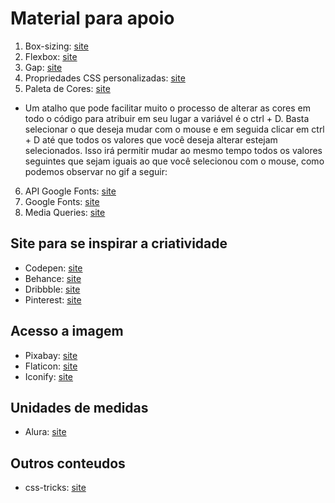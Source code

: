 # Material para apoio

1. Box-sizing: <a href="https://developer.mozilla.org/en-US/docs/Web/CSS/box-sizing">site</a>
2. Flexbox: <a href="https://css-tricks.com/snippets/css/a-guide-to-flexbox/">site</a>
3. Gap: <a href="https://css-tricks.com/almanac/properties/g/gap/">site</a>
4. Propriedades CSS personalizadas: <a href="https://developer.mozilla.org/pt-BR/docs/Web/CSS/Using_CSS_custom_properties">site</a>
5. Paleta de Cores: <a href="https://colorhunt.co/palettes/pastel">site</a>
- Um atalho que pode facilitar muito o processo de alterar as cores em todo o código para atribuir em seu lugar a variável é o ctrl + D. Basta selecionar o que deseja mudar com o mouse e em seguida clicar em ctrl + D até que todos os valores que você deseja alterar estejam selecionados. Isso irá permitir mudar ao mesmo tempo todos os valores seguintes que sejam iguais ao que você selecionou com o mouse, como podemos observar no gif a seguir:

6. API Google Fonts: <a href="https://developers.google.com/fonts/docs/getting_started?hl=pt-br">site</a>
7. Google Fonts: <a href="https://fonts.google.com/">site</a>
8. Media Queries: <a href="https://developer.mozilla.org/pt-BR/docs/Web/CSS/CSS_media_queries/Using_media_queries">site</a>

## Site para se inspirar a criatividade
- Codepen: <a href="https://codepen.io/">site</a>
- Behance: <a href="https://www.behance.net/">site</a>
- Dribbble: <a href="https://dribbble.com/shots/popular/web-design">site</a>
- Pinterest: <a href="https://br.pinterest.com/">site</a>

## Acesso a imagem
- Pixabay: <a href="https://pixabay.com/pt/">site</a>
- Flaticon: <a href="https://www.flaticon.com/br/">site</a>
- Iconify: <a href="https://icon-sets.iconify.design/">site</a>

## Unidades de medidas
- Alura: <a href="https://www.alura.com.br/artigos/guia-de-unidades-no-css?_gl=1*7gk8w1*_ga*MTk2NTMxOTE1Ni4xNjgwNTI1MDc3*_ga_1EPWSW3PCS*MTY5NTY4OTE1OC4xMTcuMS4xNjk1Njg5NzIxLjAuMC4w*_fplc*dFZkNGVBamZrTFVWc0JHUVZlUTl5V25UYWlKcW94UGRvVHJaOWM3SUx1aVFUVWZ3SGZpTHkzQlJuTSUyQkxCeER6NzBRb0J3MVZvYldaZkhuQjdXRFolMkJkeHh3T0NsNGlkQVY1cCUyQkJpQ3BJNDhrJTJCcVdsMUoycEhIVlMybGpnT2clM0QlM0Q.">site</a>

## Outros conteudos
- css-tricks: <a href="https://css-tricks.com/">site</a>

